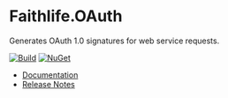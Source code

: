 # Faithlife.OAuth

Generates OAuth 1.0 signatures for web service requests.

[![Build](https://github.com/Faithlife/FaithlifeOAuth/workflows/Build/badge.svg)](https://github.com/Faithlife/FaithlifeOAuth/actions?query=workflow%3ABuild) [![NuGet](https://img.shields.io/nuget/v/Faithlife.OAuth.svg)](https://www.nuget.org/packages/Faithlife.OAuth)

* [Documentation](https://faithlife.github.io/FaithlifeOAuth/)
* [Release Notes](ReleaseNotes.md)
